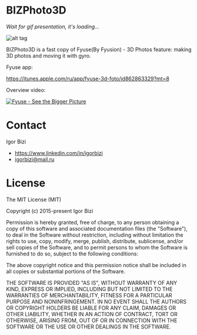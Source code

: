 # BIZPhoto3D

*Wait for gif presentation, it's loading...*

![alt tag](https://github.com/bizibizi/BIZPhoto3D/blob/master/presentation.gif)

BIZPhoto3D is a fast copy of Fyuse(By Fyusion) - 3D Photos feature: making 3D photos and moving it with gyro.

Fyuse app:

https://itunes.apple.com/ru/app/fyuse-3d-foto/id862863329?mt=8

 
Overview video:

[![Fyuse - See the Bigger Picture](http://i.ytimg.com/vi/rSgzcY2HN5g/mqdefault.jpg)](http://www.youtube.com/watch?v=rSgzcY2HN5g "Fyuse - See the Bigger Picture")


# Contact

Igor Bizi
- https://www.linkedin.com/in/igorbizi
- igorbizi@mail.ru


# License
 
The MIT License (MIT)

Copyright (c) 2015-present Igor Bizi

Permission is hereby granted, free of charge, to any person obtaining a copy of this software and associated documentation files (the "Software"), to deal in the Software without restriction, including without limitation the rights to use, copy, modify, merge, publish, distribute, sublicense, and/or sell copies of the Software, and to permit persons to whom the Software is furnished to do so, subject to the following conditions:

The above copyright notice and this permission notice shall be included in all copies or substantial portions of the Software.

THE SOFTWARE IS PROVIDED "AS IS", WITHOUT WARRANTY OF ANY KIND, EXPRESS OR IMPLIED, INCLUDING BUT NOT LIMITED TO THE WARRANTIES OF MERCHANTABILITY, FITNESS FOR A PARTICULAR PURPOSE AND NONINFRINGEMENT. IN NO EVENT SHALL THE AUTHORS OR COPYRIGHT HOLDERS BE LIABLE FOR ANY CLAIM, DAMAGES OR OTHER LIABILITY, WHETHER IN AN ACTION OF CONTRACT, TORT OR OTHERWISE, ARISING FROM, OUT OF OR IN CONNECTION WITH THE SOFTWARE OR THE USE OR OTHER DEALINGS IN THE SOFTWARE.
 
